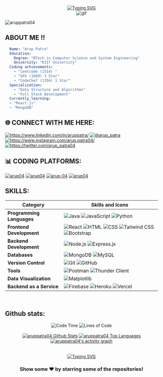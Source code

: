 <div align="center">
  <br>
  <a href="https://git.io/typing-svg">
    <img src="https://readme-typing-svg.herokuapp.com?font=Sedan+SC&weight=500&duration=5000&pause=700&color=02F769&background=15151500&center=true&vCenter=true&random=false&width=435&lines=Hello!+I'm+Arup+Patra;Aspiring+Software+Engineer" alt="Typing SVG"/></a>
</div>
<div align="center"> 
 <img src="https://media0.giphy.com/media/v1.Y2lkPTc5MGI3NjExcjVrajZxNXl3NTB4aTdmdThkMGhlYzdlemhodWx0dXBwdHJ2ZmpyciZlcD12MV9pbnRlcm5hbF9naWZfYnlfaWQmY3Q9Zw/f3iwJFOVOwuy7K6FFw/giphy.gif" alt="gif"/>
</div>
<p align="left"> <img src="https://komarev.com/ghpvc/?username=aruppatra04&label=Profile%20views&color=0e75b6&style=flat" alt="aruppatra04" /> </p>

## ABOUT ME !! 

```yaml
  Name: "Arup Patra"
  Education:
    Degree: "BTech in Computer Science and System Engineering"
    University: "KIIT University"
  Coding achievements:
    - "Leetcode (1514) "
    - "GFG (1660) 3 Star"
    - "CodeChef (1356) 1 Star"
  Specialization:
    - "Data Structure and Algorithms"
    - "Full Stack Development"
  Currently_learning:
  - "React.js"
  - "MongoDB"
```

## 🌐 CONNECT WITH ME HERE:
<p align="left">
<a href="https://www.linkedin.com/in/aruppatra/" target="blank"><img align="center" src="https://img.shields.io/badge/LinkedIn-0077B5?style=for-the-badge&logo=linkedin&logoColor=white" alt="https://www.linkedin.com/in/aruppatra/"  /></a>
<a href="https://medium.com/@arup_patra" target="blank"><img align="center" src="https://img.shields.io/badge/Medium-12100E?style=for-the-badge&logo=medium&logoColor=white" alt="@arup_patra"  /></a>
<a href="https://www.instagram.com/arup.patra04/" target="blank"><img align="center" src="https://img.shields.io/badge/Instagram-E4405F?style=for-the-badge&logo=Instagram&logoColor=white" alt="https://www.instagram.com/arup.patra04/" /></a>
<a href="https://x.com/arup_patra04" target="blank"><img align="center" src="https://img.shields.io/badge/X-1DA1F2?style=for-the-badge&logo=X&logoColor=white" alt="https://twitter.com/arup_patra04" /></a>

<br>

## 📊 CODING PLATFORMS:
<a href="https://leetcode.com/u/arup04" target="blank"><img align="center" src="https://img.shields.io/badge/-LeetCode-FFA116?style=for-the-badge&logo=LeetCode&logoColor=black" alt="arup04" /></a>
<a href="https://www.geeksforgeeks.org/user/arup04/" target="blank"><img align="center" src="https://img.shields.io/badge/GeeksforGeeks-gray?style=for-the-badge&logo=geeksforgeeks&logoColor=35914c" alt="arup04" /></a>
<a href="https://codeforces.com/profile/arup-04" target="blank"><img align="center" src="https://img.shields.io/badge/Codeforces-6DA55F?style=for-the-badge&logo=codeforces&logoColor=white" alt="arup-04" /></a>
<a href="https://www.codechef.com/users/arup04" target="blank"><img align="center" src="https://img.shields.io/badge/CodeChef-pink?style=for-the-badge&logo=codechef&logoColor=brown" alt="arup04" /></a>
<br>

## SKILLS:

| Category                     | Skills and Icons                                                            |
|------------------------------|---------------------------------------------------------------------------|
| **Programming Languages**    | ![Java](https://img.shields.io/badge/java-%23ED8B00.svg?style=for-the-badge&logo=openjdk&logoColor=white) ![JavaScript](https://img.shields.io/badge/javascript-%23323330.svg?style=for-the-badge&logo=javascript&logoColor=%23F7DF1E) ![Python](https://img.shields.io/badge/python-3670A0?style=for-the-badge&logo=python&logoColor=ffdd54)  |
| **Frontend Development**     | ![React](https://img.shields.io/badge/react-%2320232a.svg?style=for-the-badge&logo=react&logoColor=%2361DAFB) ![HTML](https://img.shields.io/badge/html5-%23E34F26.svg?style=for-the-badge&logo=html5&logoColor=white) ![CSS](https://img.shields.io/badge/css3-%231572B6.svg?style=for-the-badge&logo=css3&logoColor=white) ![Tailwind CSS](https://img.shields.io/badge/tailwindcss-%2338B2AC.svg?style=for-the-badge&logo=tailwind-css&logoColor=white) ![Bootstrap](https://img.shields.io/badge/bootstrap-%238511FA.svg?style=for-the-badge&logo=bootstrap&logoColor=white) |
| **Backend Development**      | ![Node.js](https://img.shields.io/badge/node.js-6DA55F?style=for-the-badge&logo=node.js&logoColor=white) ![Express.js](https://img.shields.io/badge/express.js-%23404d59.svg?style=for-the-badge&logo=express&logoColor=%2361DAFB) |
| **Databases**                | ![MongoDB](https://img.shields.io/badge/MongoDB-%234ea94b.svg?style=for-the-badge&logo=mongodb&logoColor=white) ![MySQL](https://img.shields.io/badge/mysql-4479A1.svg?style=for-the-badge&logo=mysql&logoColor=white) |
| **Version Control**          | ![Git](https://img.shields.io/badge/git-%23F05032.svg?style=for-the-badge&logo=git&logoColor=white) ![GitHub](https://img.shields.io/badge/github-%23121011.svg?style=for-the-badge&logo=github&logoColor=white) |
| **Tools**          | ![Postman](https://img.shields.io/badge/Postman-FF6C37?style=for-the-badge&logo=postman&logoColor=white) ![Thunder Client](https://img.shields.io/badge/Thunder%20Client-146EB0?style=for-the-badge&logo=thunder-client&logoColor=white) |
| **Data Visualization**       | ![Matplotlib](https://img.shields.io/badge/Matplotlib-%23ffffff.svg?style=for-the-badge&logo=Matplotlib&logoColor=black)
| **Backend as a Service**     | ![Firebase](https://img.shields.io/badge/firebase-a08021?style=for-the-badge&logo=firebase&logoColor=ffcd34) ![Heroku](https://img.shields.io/badge/heroku-%23430098.svg?style=for-the-badge&logo=heroku&logoColor=white) ![Vercel](https://img.shields.io/badge/vercel-%23000000.svg?style=for-the-badge&logo=vercel&logoColor=white) |

<br>

## Github stats:
<div align="center">
  <img src="http://img.shields.io/badge/Code%20Time-1%2C200%20hrs%2045%20mins-blue" alt="Code Time" />
  <img src="https://img.shields.io/badge/From%20Hello%20World%20I%27ve%20Written-24.7%20million%20lines%20of%20code-blue" alt="Lines of Code" />
</div>
<div align="center">
  <br>
<a href="https://github.com/aruppatra04/github-readme-stats"><img alt="aruppatra04 Github Stats" src="https://github-readme-stats.vercel.app/api?username=aruppatra04&show_icons=true&count_private=true&theme=react&hide_border=true&bg_color=0D1117" /></a>
  <a href="https://github.com/aruppatra04/github-readme-stats"><img alt="aruppatra04 Top Languages" src="https://github-readme-stats.vercel.app/api/top-langs/?username=aruppatra04&langs_count=8&count_private=true&layout=compact&theme=react&hide_border=true&bg_color=0D1117" /></a>
  <br/>
<a href="https://github.com/aruppatra04">
  <img alt="aruppatra04's activity graph" src="https://github-readme-activity-graph.vercel.app/graph?username=aruppatra04&theme=react-dark" />
</a>
</div>

<br>
<br/>
<div align="center">
   <a href="https://git.io/typing-svg">
      <img src="https://readme-typing-svg.demolab.com?font=Sedan+SC&weight=500&size=30&pause=1000&color=F63024&background=6883FF00&center=true&vCenter=true&random=false&width=435&lines=Thanks+For+Visiting+!" alt="Typing SVG" />
   </a>
   
   <h3>Show some ❤️ by starring some of the repositories!</h3>
</div>



